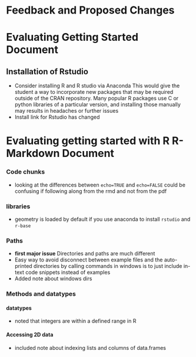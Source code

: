 # Feedback and Proposed Changes

# Evaluating Getting Started Document
## Installation of Rstudio
* Consider installing R and R studio via Anaconda
  This would give the student a way to incorporate new packages that may be required outside of the CRAN repository. Many popular R packages use C or python libraries of a particular version, and installing those manually may results in headaches or further issues
* Install link for Rstudio has changed

# Evaluating getting started with R R-Markdown Document

### Code chunks
* looking at the differences between  `echo=TRUE` and `echo=FALSE` could be confusing if following along from the rmd and not from the pdf

### libraries
* geometry is loaded by default if you use anaconda to install `rstudio` and `r-base`


### Paths
* **first major issue** Directories and paths are much different
* Easy way to avoid disconnect between example files and the auto-printed directories by calling commands in windows is to just include in-text code snippets instead of examples
* Added note about windows dirs

### Methods and datatypes

#### datatypes
* noted that integers are within a defined range in R

#### Accessing 2D data 
* included note about indexing lists and columns of data.frames
